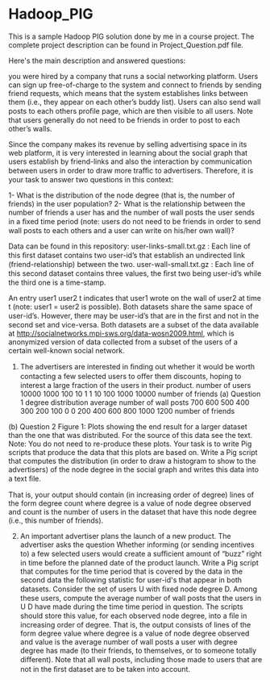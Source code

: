 # Hadoop_PIG
This is a sample Hadoop PIG solution done by me in a course project.
The complete project description can be found in Project_Question.pdf file.

Here's the main description and answered questions:

you were hired by a company that runs a social networking platform. Users can sign up free-of-charge to the system and connect to friends by sending friend requests, which means that the system establishes links between them (i.e., they appear on each other’s buddy list). Users can also send wall posts to each others proﬁle page, which are then visible to all users. Note that users generally do not need to be friends in order to post to each other’s walls.

Since the company makes its revenue by selling advertising space in its web platform, it is very interested in learning about the social graph that users establish by friend-links and also the interaction by communication between users in order to draw more traﬃc to advertisers. Therefore, it is your task to answer two questions in this context:

1- What is the distribution of the node degree (that is, the number of friends) in the user population?
2- What is the relationship between the number of friends a user has and the number of wall posts the user sends in a ﬁxed time period (note: users do not need to be friends in order to send wall posts to each others and a user can write on his/her own wall)?

Data can be found in this repository:
user-links-small.txt.gz : Each line of this ﬁrst dataset contains two user-id’s that establish an undirected link (friend-relationship) between the two.
user-wall-small.txt.gz : Each line of this second dataset contains three values, the ﬁrst two being user-id’s while the third one is a time-stamp.

An entry user1 user2 t indicates that user1 wrote on the wall of user2 at time t (note: user1 = user2 is possible). Both datasets share the same space of user-id’s. However, there may be user-id’s that are in the ﬁrst and not in the second set and vice-versa. Both datasets are a subset of the data available at http://socialnetworks.mpi-sws.org/data-wosn2009.html, which is anonymized version of data collected from a subset of the users of a certain well-known social network.

1. The advertisers are interested in ﬁnding out whether it would be worth contacting a few selected users to oﬀer them discounts, hoping to interest a large fraction of the users in their product.
number of users
 10000
 1000
 100
 10
 1
 1  10  100  1000  10000
number of friends
(a) Question 1 degree distribution average number of wall posts
 700
 600
 500
 400
 300
 200
 100
 0
 0  200  400  600  800  1000  1200
number of friends

(b) Question 2
Figure 1: Plots showing the end result for a larger dataset than the one that was distributed. For the source of this data see the text. Note: You do not need to re-produce these plots. Your task is to write Pig scripts that produce the data that this plots are based on.
Write a Pig script that computes the distribution (in order to draw a histogram to show to the advertisers) of the node degree in the social graph and writes this data into a text ﬁle.

That is, your output should contain (in increasing order of degree) lines of the form degree count where degree is a value of node degree observed and count is the number of users in the dataset that have this node degree (i.e., this number of friends).

2. An important advertiser plans the launch of a new product. The advertiser asks the question
Whether informing (or sending incentives to) a few selected users would create a suﬃcient amount of “buzz” right in time before the planned date of the product launch. Write a Pig script that computes for the time period that is covered by the data in the second data the following statistic for user-id's that appear in both datasets. Consider the set of users U with ﬁxed node degree D. Among these users, compute the average number of wall posts that the users in U D have made during the time time period in question. The scripts should store this value, for each observed node degree, into a ﬁle in increasing order of degree. That is, the output consists of lines of the form degree value where degree is a value of node degree observed and value is the average number of wall posts a user with degree degree has made (to their friends, to themselves, or to someone totally diﬀerent). Note that all wall posts, including those made to users that are not in the ﬁrst dataset are to be taken into account.

